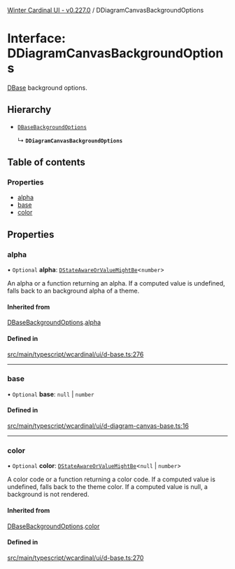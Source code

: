 [Winter Cardinal UI - v0.227.0](../index.md) / DDiagramCanvasBackgroundOptions

# Interface: DDiagramCanvasBackgroundOptions

[DBase](../classes/DBase.md) background options.

## Hierarchy

- [`DBaseBackgroundOptions`](DBaseBackgroundOptions.md)

  ↳ **`DDiagramCanvasBackgroundOptions`**

## Table of contents

### Properties

- [alpha](DDiagramCanvasBackgroundOptions.md#alpha)
- [base](DDiagramCanvasBackgroundOptions.md#base)
- [color](DDiagramCanvasBackgroundOptions.md#color)

## Properties

### alpha

• `Optional` **alpha**: [`DStateAwareOrValueMightBe`](../index.md#dstateawareorvaluemightbe)<`number`\>

An alpha or a function returning an alpha.
If a computed value is undefined, falls back to an background alpha of a theme.

#### Inherited from

[DBaseBackgroundOptions](DBaseBackgroundOptions.md).[alpha](DBaseBackgroundOptions.md#alpha)

#### Defined in

[src/main/typescript/wcardinal/ui/d-base.ts:276](https://github.com/winter-cardinal/winter-cardinal-ui/blob/v0.227.0/src/main/typescript/wcardinal/ui/d-base.ts#L276)

___

### base

• `Optional` **base**: ``null`` \| `number`

#### Defined in

[src/main/typescript/wcardinal/ui/d-diagram-canvas-base.ts:16](https://github.com/winter-cardinal/winter-cardinal-ui/blob/v0.227.0/src/main/typescript/wcardinal/ui/d-diagram-canvas-base.ts#L16)

___

### color

• `Optional` **color**: [`DStateAwareOrValueMightBe`](../index.md#dstateawareorvaluemightbe)<``null`` \| `number`\>

A color code or a function returning a color code.
If a computed value is undefined, falls back to the theme color.
If a computed value is null, a background is not rendered.

#### Inherited from

[DBaseBackgroundOptions](DBaseBackgroundOptions.md).[color](DBaseBackgroundOptions.md#color)

#### Defined in

[src/main/typescript/wcardinal/ui/d-base.ts:270](https://github.com/winter-cardinal/winter-cardinal-ui/blob/v0.227.0/src/main/typescript/wcardinal/ui/d-base.ts#L270)
